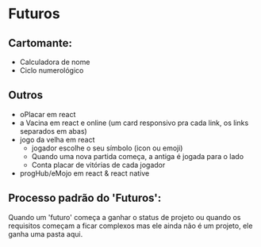 # Futuros


## Cartomante:
- Calculadora de nome
- Ciclo numerológico


## Outros
- oPlacar em react
- a Vacina em react e online (um card responsivo pra cada link, os links separados em abas)
- jogo da velha em react
    - jogador escolhe o seu símbolo (icon ou emoji)
    - Quando uma nova partida começa, a antiga é jogada para o lado
    - Conta placar de vitórias de cada jogador
- progHub/eMojo em react & react native

## Processo padrão do 'Futuros':
Quando um 'futuro' começa a ganhar o status de projeto ou quando os requisitos começam a ficar complexos mas ele ainda não é um projeto, ele ganha uma pasta aqui.



